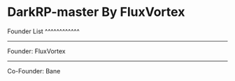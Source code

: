 DarkRP-master By FluxVortex
===========================
Founder List
^^^^^^^^^^^^
____________
Founder: FluxVortex
____________
Co-Founder: Bane
